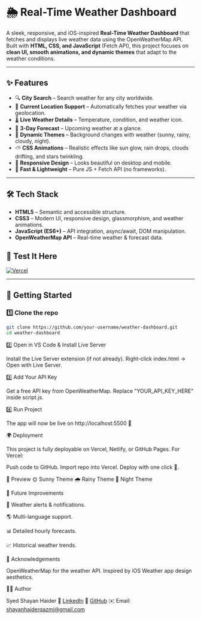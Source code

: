 # 🌦️ Real-Time Weather Dashboard  

A sleek, responsive, and iOS-inspired **Real-Time Weather Dashboard** that fetches and displays live weather data using the OpenWeatherMap API.  
Built with **HTML, CSS, and JavaScript** (Fetch API), this project focuses on **clean UI, smooth animations, and dynamic themes** that adapt to the weather conditions.  

---

## ✨ Features  

- 🔍 **City Search** – Search weather for any city worldwide.  
- 📍 **Current Location Support** – Automatically fetches your weather via geolocation.  
- 🌡️ **Live Weather Details** – Temperature, condition, and weather icon.  
- 📅 **3-Day Forecast** – Upcoming weather at a glance.  
- 🎨 **Dynamic Themes** – Background changes with weather (sunny, rainy, cloudy, night).  
- ⛅ **CSS Animations** – Realistic effects like sun glow, rain drops, clouds drifting, and stars twinkling.  
- 📱 **Responsive Design** – Looks beautiful on desktop and mobile.  
- 🚀 **Fast & Lightweight** – Pure JS + Fetch API (no frameworks).  

---

## 🛠️ Tech Stack  

- **HTML5** – Semantic and accessible structure.  
- **CSS3** – Modern UI, responsive design, glassmorphism, and weather animations.  
- **JavaScript (ES6+)** – API integration, async/await, DOM manipulation.  
- **OpenWeatherMap API** – Real-time weather & forecast data.  


## 🚀 Test It Here  

[![Vercel](https://img.shields.io/badge/Live-Demo-blue?style=for-the-badge&logo=vercel)]([https://your-vercel-project-name.vercel.app](https://home.openweathermap.org/api_keys))

---

## 🚀 Getting Started  

### 1️⃣ Clone the repo  
```bash
git clone https://github.com/your-username/weather-dashboard.git
cd weather-dashboard
```
2️⃣ Open in VS Code & Install Live Server

Install the Live Server extension (if not already).
Right-click index.html → Open with Live Server.

3️⃣ Add Your API Key

Get a free API key from OpenWeatherMap.
Replace "YOUR_API_KEY_HERE" inside script.js.

4️⃣ Run Project

The app will now be live on http://localhost:5500 🎉

🌍 Deployment

This project is fully deployable on Vercel, Netlify, or GitHub Pages.
For Vercel:

Push code to GitHub.
Import repo into Vercel.
Deploy with one click 🚀.

📸 Preview
🌞 Sunny Theme
🌧️ Rainy Theme
🌙 Night Theme


📌 Future Improvements

🔔 Weather alerts & notifications.

🌎 Multi-language support.

📊 Detailed hourly forecasts.

📈 Historical weather trends.

🙌 Acknowledgements

OpenWeatherMap for the weather API.
Inspired by iOS Weather app design aesthetics.

👨‍💻 Author

Syed Shayan Haider
💼 [LinkedIn]([url](https://www.linkedin.com/in/syed-shayan-haider?lipi=urn%3Ali%3Apage%3Ad_flagship3_profile_view_base_contact_details%3B64JtbcUuQZOHT69McQDQlQ%3D%3D))
🐙 [GitHub]([url](https://github.com/shayan-qazmi))
✉️ Email: shayanhaiderqazmi@gmail.com
